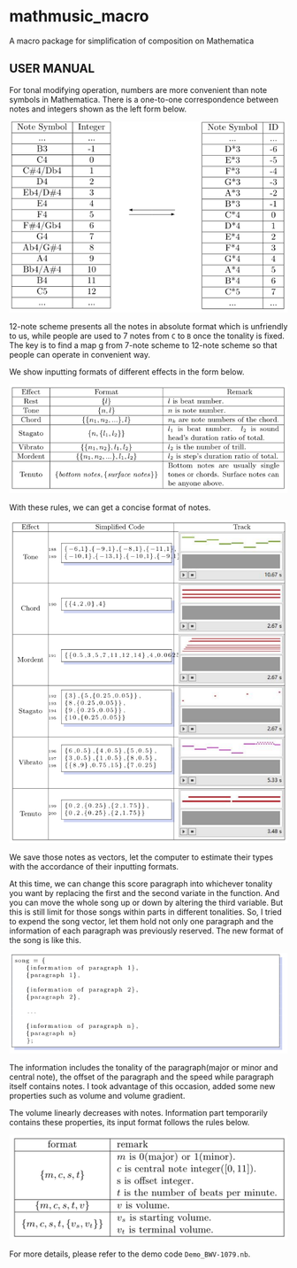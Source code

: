 # mathmusic_macro

A macro package for simplification of composition on Mathematica

## USER MANUAL

For tonal modifying operation, numbers are more convenient than note symbols in Mathematica. There is a one-to-one correspondence between notes and integers shown as the left form below.

![table1](cover/t1.png)

12-note scheme presents all the notes in absolute format which is unfriendly to us, while people are used to 7 notes from `C` to `B` once the tonality is fixed. The key is to find a map g from 7-note scheme to 12-note scheme so that people can operate in convenient way.

We show inputting formats of different effects in the form below.

![table2](cover/t2.png)

With these rules, we can get a concise format of notes.

![table3](cover/t3.png)

We save those notes as vectors, let the computer to estimate their types with the accordance of their inputting formats.

At this time, we can change this score paragraph into whichever tonality you want by replacing the first and the second variate in the function. And you can move the whole song up or down by altering the third variable. But this is still limit for those songs within parts in different tonalities. So, I tried to expend the song vector, let them hold not only one paragraph and the information of each paragraph was previously reserved. The new format of the song is like this.

![table4](cover/t4.png)

The information includes the tonality of the paragraph(major or minor and central note), the offset of the paragraph and the speed while paragraph itself contains notes. I took advantage of this occasion, added some new properties such as volume and volume gradient.

The volume linearly decreases with notes. Information part temporarily contains these properties, its input format follows the rules below.

![table5](cover/t5.png)

For more details, please refer to the demo code `Demo_BWV-1079.nb`.